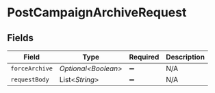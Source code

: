 # PostCampaignArchiveRequest


## Fields

| Field                | Type                 | Required             | Description          |
| -------------------- | -------------------- | -------------------- | -------------------- |
| `forceArchive`       | *Optional\<Boolean>* | :heavy_minus_sign:   | N/A                  |
| `requestBody`        | List\<*String*>      | :heavy_minus_sign:   | N/A                  |